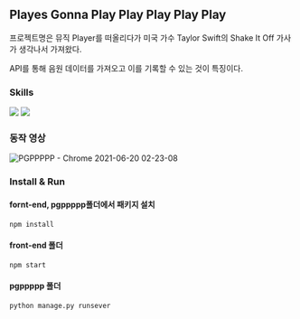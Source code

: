## Playes Gonna Play Play Play Play Play
 프로젝트명은 뮤직 Player를 떠올리다가 미국 가수 Taylor Swift의 Shake It Off 가사가 생각나서 가져왔다.
 
 API를 통해 음원 데이터를 가져오고 이를 기록할 수 있는 것이 특징이다.

### Skills
<div>
<img src="https://img.shields.io/badge/React-61DAFB?style=flat-square&logo=react&logoColor=white&textColor=white"/>
<img src="https://img.shields.io/badge/Django-092E20?style=flat-square&logo=django&logoColor=white&textColor=white"/>
</div>

### 동작 영상
![PGPPPPP - Chrome 2021-06-20 02-23-08](https://user-images.githubusercontent.com/77760931/122650654-2bb83680-d16f-11eb-9c65-c755bdc1cbcc.gif)

### Install & Run
#### fornt-end, pgppppp폴더에서 패키지 설치
```
npm install
```
#### front-end 폴더
```
npm start
```
#### pgppppp 폴더
```
python manage.py runsever
```
